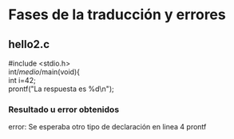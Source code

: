 # Fases de la traducción y errores  
  
## hello2.c  
#include <stdio.h>  
int/*medio*/main(void){  
int i=42;  
prontf("La respuesta es %d\n");  
  
### Resultado u error obtenidos
error: Se esperaba otro tipo de declaración en linea 4 prontf
